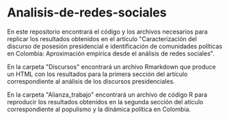 # Analisis-de-redes-sociales

En este repositorio encontrará el código y los archivos necesarios para replicar los resultados obtenidos en el artículo "Caracterización del discurso de posesión presidencial e identificación de comunidades políticas en Colombia: Aproximación empírica desde el análisis de redes sociales".

En la carpeta "Discursos" encontrará un archivo Rmarkdown que produce un HTML con los resultados para la primera sección del artículo correspondiente al análisis de los discursos presidenciales.

En la carpeta "Alianza_trabajo" encontrará un archivo de código R para reproducir los resultados obtenidos en la segunda sección del atículo correspondiente al populismo y la dinámica política en Colombia.
